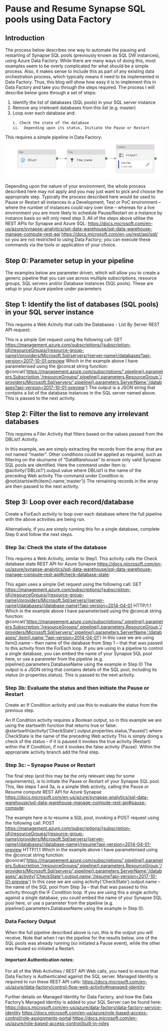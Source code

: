 # Pause and Resume Synapse SQL pools using Data Factory

## Introduction

The process below describes one way to automate the pausing and restarting of Synapse SQL pools (previously known as SQL DW instances), using Azure Data Factory. While there are many ways of doing this, most examples seem to be overly complicated for what should be a simple process. Also, it makes sense to include this as part of any existing data orchestration process, which typically means it need to be implemented in Data Factory. Thus, this blog will show how easy it is to implement this in Data Factory and take you through the steps required.
The process I will describe below goes through a set of steps:
<ol start="1">
<li>Identify the list of databases (SQL pools) in your SQL server instance</li>
<li>Remove any irrelevant databases from this list (e.g. master)</li>
<li>Loop over each database and:
<pre><code>i. Check the state of the database
ii.  Depending upon its status, Initiate the Pause or Restart
</code></pre>
</li>
</ol>

This requires a simple pipeline in Data Factory:
![](images/simple-pipeline1.png)

Depending upon the nature of your environment, the whole process described here may not apply and you may just want to pick and choose the appropriate step. Typically the process described here would be used to Pause or Restart all instances in a Development, Test or PoC environment – where the number of instances could vary over time – whereas for a live environment you are more likely to schedule Pause/Restart on a instance by instance basis so will only need step 3.
All of the steps above utilise the REST APIs for Synapse and Azure SQL:
https://docs.microsoft.com/en-us/azure/synapse-analytics/sql-data-warehouse/sql-data-warehouse-manage-compute-rest-api
https://docs.microsoft.com/en-us/rest/api/sql/
so you are not restricted to using Data Factory; you can execute these commands via the tools or application of your choice.

## Step 0: Parameter setup in your pipeline
The examples below are parameter driven, which will allow you to create a generic pipeline that you can use across multiple subscriptions, resource groups, SQL servers and/or Database instances (SQL pools). These are setup in your Azure pipeline under parameters
 

## Step 1: Identify the list of databases (SQL pools) in your SQL server instance
This requires a Web Activity that calls the Databases - List By Server REST API request:
 
This is a simple Get request using the following call:
GET https://management.azure.com/subscriptions/{subscription-id}/resourceGroups/{resource-group-name}/providers/Microsoft.Sql/servers/{server-name}/databases?api-version=2017-10-01-preview
Which in the example above I have parameterised using the @concat string function:
@concat('https://management.azure.com/subscriptions/',pipeline().parameters.Subscription,'/resourceGroups/',pipeline().parameters.ResourceGroup,'/providers/Microsoft.Sql/servers/',pipeline().parameters.ServerName,'/databases?api-version=2017-10-01-preview')
The output is a JSON string that contains a list of the database instances in the SQL server named above. This is passed to the next activity.

## Step 2: Filter the list to remove any irrelevant databases
This requires a Filer Activity that filters based on the values passed from the DBList1 Activity.
 
In this example, we are simply extracting the records from the array that are not named “master”. Other conditions could be applied as required, such as filtering on the sku/name of “DataWarehouse” to ensure only valid Synapse SQL pools are identified.
Here the command under Item is: @activity('DBList1').output.value where DBList1 is the name of the preceding Web activity
The command under Condition is: @not(startswith(item().name,'master'))
The remaining records in the array are then passed to the next activity.

## Step 3: Loop over each record/database
Create a ForEach activity to loop over each database where the full pipeline with the above activities are being run. 
 
Alternatively, if you are simply running this for a single database, complete Step 0 and follow the next steps.
 
### Step 3a: Check the state of the database
This requires a Web Activity, similar to Step1. This activity calls the Check database state REST API for Azure Synapse https://docs.microsoft.com/en-us/azure/synapse-analytics/sql-data-warehouse/sql-data-warehouse-manage-compute-rest-api#check-database-state:
 
This again uses a simple Get request using the following call:
GET https://management.azure.com/subscriptions/{subscription-id}/resourceGroups/{resource-group-name}/providers/Microsoft.Sql/servers/{server-name}/databases/{database-name}?api-version=2014-04-01 HTTP/1.1
Which in the example above I have parameterised using the @concat string function:
@concat('https://management.azure.com/subscriptions/',pipeline().parameters.Subscription,'/resourceGroups/',pipeline().parameters.ResourceGroup,'/providers/Microsoft.Sql/servers/',pipeline().parameters.ServerName,'/databases/',item().name,'?api-version=2014-04-01')
In this case we are using item().name – then name of the database from Step 1 – that that was passed to this activity from the ForEach loop. If you are using in a pipeline to control a single database, you can embed the name of your Synapse SQL pool here, or use a parameter from the pipeline (e.g. pipeline().parameters.DatabaseName using the example in Step 0)
The output is a JSON string that contains details of the SQL pool, including its status (in properties.status). This is passed to the next activity.

### Step 3b: Evaluate the status and then initiate the Pause or Restart
Create an If Condition activity and use this to evaluate the status from the previous step.  
 
An If Condition activity requires a Boolean output, so in this example we are using the startswith function that returns true or false:
@startswith(activity('CheckState').output.properties.status,'Paused') 
where CheckState is the name of the preceding Web activity
This is simply doing a check of the status – if it is paused it invokes the true activity (Restart) within the If Condition, if not it invokes the false activity (Pause).
Within the appropriate activity branch add the final step.

### Step 3c: – Synapse Pause or Restart
The final step (and this may be the only relevant step for some requirements), is to initiate the Pause or Restart of your Synapse SQL pool. This, like steps 1 and 3a, is a simple Web activity, calling the Pause or Resume compute REST API for Azure Synapse https://docs.microsoft.com/en-us/azure/synapse-analytics/sql-data-warehouse/sql-data-warehouse-manage-compute-rest-api#pause-compute:
 
The example here is to resume a SQL pool, invoking a POST request using the following call:
POST https://management.azure.com/subscriptions/{subscription-id}/resourceGroups/{resource-group-name}/providers/Microsoft.Sql/servers/{server-name}/databases/{database-name}/resume?api-version=2014-04-01-preview HTTP/1.1
Which in the example above I have parameterised using the @concat string function:
@concat('https://management.azure.com/subscriptions/',pipeline().parameters.Subscription,'/resourceGroups/',pipeline().parameters.ResourceGroup,'/providers/Microsoft.Sql/servers/',pipeline().parameters.ServerName,'/databases/',activity('CheckState').output.name,'/resume?api-version=2017-10-01-preview')
In this case we are using activity('CheckState').output.name – the name of the SQL pool from Step 3a – that that was passed to this activity through the IF Condition loop. If you are using this a single activity against a single database, you could embed the name of your Synapse SQL pool here, or use a parameter from the pipeline (e.g. pipeline().parameters.DatabaseName using the example in Step 0).

### Data Factory Output
When the full pipeline described above is run, this is the output you will receive. Note that when I ran the pipeline for the results below, one of the SQL pools was already running (so initiated a Pause event), while the other was Paused so initiated a Restart.
 
#### Important Authentication notes:
For all of the Web Activities / REST API Web calls, you need to ensure that Data Factory is Authenticated against the SQL server. Managed Identity is required to run these REST API calls: https://docs.microsoft.com/en-us/azure/data-factory/control-flow-web-activity#managed-identity
 
Further details on Managed Identity for Data Factory, and how the Data Factory’s Managed Identity is added to your SQL Server can be found here:
https://docs.microsoft.com/en-us/azure/data-factory/data-factory-service-identity
https://docs.microsoft.com/en-us/azure/role-based-access-control/role-assignments-portal
https://docs.microsoft.com/en-us/azure/role-based-access-control/built-in-roles
